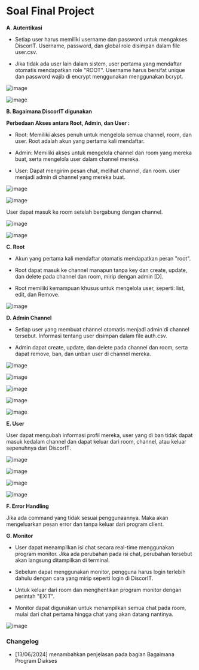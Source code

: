 # Soal Final Project

**A. Autentikasi**
  - Setiap user harus memiliki username dan password untuk mengakses DiscorIT. Username, password, dan global role disimpan dalam file user.csv.
  
  - Jika tidak ada user lain dalam sistem, user pertama yang mendaftar otomatis mendapatkan role "ROOT". Username harus bersifat unique dan password wajib di encrypt menggunakan menggunakan bcrypt.

![image](https://github.com/Faridaqurr/Sisop-FP-2024-MH-IT20/assets/150933246/f37c25cf-72bb-4ec1-bad1-75c9ccd98076)

![image](https://github.com/Faridaqurr/Sisop-FP-2024-MH-IT20/assets/150933246/26630e2c-8033-4b3e-bd50-dfa356ae932e)

**B. Bagaimana DiscorIT digunakan**

  **Perbedaan Akses antara Root, Admin, dan User :**
  - Root: Memiliki akses penuh untuk mengelola semua channel, room, dan user. Root adalah akun yang pertama kali mendaftar.
    
  - Admin: Memiliki akses untuk mengelola channel dan room yang mereka buat, serta mengelola user dalam channel mereka.
  
  - User: Dapat mengirim pesan chat, melihat channel, dan room. user menjadi admin di channel yang mereka buat.

![image](https://github.com/Faridaqurr/Sisop-FP-2024-MH-IT20/assets/150933246/ffb7f140-3471-42c7-8806-fc6f0e748f68)

![image](https://github.com/Faridaqurr/Sisop-FP-2024-MH-IT20/assets/150933246/acef0958-c079-43f6-b980-12bfac2eed9a)

User dapat masuk ke room setelah bergabung dengan channel.

![image](https://github.com/Faridaqurr/Sisop-FP-2024-MH-IT20/assets/150933246/439e2a31-53e9-4060-88f7-f98c07b69dee)

![image](https://github.com/Faridaqurr/Sisop-FP-2024-MH-IT20/assets/150933246/191b8d25-b8a0-48f8-b547-7cd586d8349a)

**C. Root**
  - Akun yang pertama kali mendaftar otomatis mendapatkan peran "root".
  
  - Root dapat masuk ke channel manapun tanpa key dan create, update, dan delete pada channel dan room, mirip dengan admin [D].
  
  - Root memiliki kemampuan khusus untuk mengelola user, seperti: list, edit, dan Remove.

![image](https://github.com/Faridaqurr/Sisop-FP-2024-MH-IT20/assets/150933246/4ffdc5db-bee2-4bec-8310-601389b8930b)

**D. Admin Channel**
  - Setiap user yang membuat channel otomatis menjadi admin di channel tersebut. Informasi tentang user disimpan dalam file auth.csv.
  
  - Admin dapat create, update, dan delete pada channel dan room, serta dapat remove, ban, dan unban user di channel mereka.

![image](https://github.com/Faridaqurr/Sisop-FP-2024-MH-IT20/assets/150933246/106df332-a236-4636-bd17-d8ada5334957)

![image](https://github.com/Faridaqurr/Sisop-FP-2024-MH-IT20/assets/150933246/5356cfb3-2d49-41e9-9d94-b5dd381c83b5)

![image](https://github.com/Faridaqurr/Sisop-FP-2024-MH-IT20/assets/150933246/f90414fa-5a02-4a42-8cbb-a20f12d1f37a)

![image](https://github.com/Faridaqurr/Sisop-FP-2024-MH-IT20/assets/150933246/7d8ccc8a-4685-458c-8829-4efed04724a7)

![image](https://github.com/Faridaqurr/Sisop-FP-2024-MH-IT20/assets/150933246/30319027-f53e-4f98-93b6-57aceacd9d07)

**E. User**

User dapat mengubah informasi profil mereka, user yang di ban tidak dapat masuk kedalam channel dan dapat keluar dari room, channel, atau keluar sepenuhnya dari DiscorIT.

![image](https://github.com/Faridaqurr/Sisop-FP-2024-MH-IT20/assets/150933246/a23eb0c4-2beb-4eae-b396-2ce6fbaebc30)

![image](https://github.com/Faridaqurr/Sisop-FP-2024-MH-IT20/assets/150933246/80c60618-2717-4ea1-a523-0e02429a781c)

![image](https://github.com/Faridaqurr/Sisop-FP-2024-MH-IT20/assets/150933246/a2193ead-bc19-42c0-a16c-dc297879a70a)

![image](https://github.com/Faridaqurr/Sisop-FP-2024-MH-IT20/assets/150933246/1ecbf173-0d4d-4d5e-80de-24e87c360a7b)

**F. Error Handling**

Jika ada command yang tidak sesuai penggunaannya. Maka akan mengeluarkan pesan error dan tanpa keluar dari program client.

**G. Monitor**
  - User dapat menampilkan isi chat secara real-time menggunakan program monitor. Jika ada perubahan pada isi chat, perubahan tersebut akan langsung ditampilkan di terminal.
  
  - Sebelum dapat menggunakan monitor, pengguna harus login terlebih dahulu dengan cara yang mirip seperti login di DiscorIT.
  
  - Untuk keluar dari room dan menghentikan program monitor dengan perintah "EXIT".
  
  - Monitor dapat digunakan untuk menampilkan semua chat pada room, mulai dari chat pertama hingga chat yang akan datang nantinya.

![image](https://github.com/Faridaqurr/Sisop-FP-2024-MH-IT20/assets/150933246/9fc05165-da43-4f37-8dbc-d26cd365b4c4)

### Changelog

  - [13/06/2024] menambahkan penjelasan pada bagian Bagaimana Program Diakses
